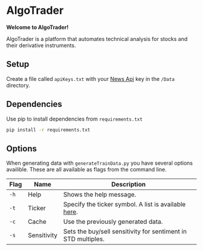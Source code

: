 # AlgoTrader

**Welcome to AlgoTrader!**

AlgoTrader is a platform that automates technical analysis for stocks and their derivative instruments.

## Setup

Create a file called `apiKeys.txt` with your [News Api](https://newsapi.org/) key in the `/Data` directory. 

## Dependencies

Use pip to install dependencies from `requirements.txt`

```bash
pip install -r requirements.txt
```

## Options

When generating data with `generateTrainData.py` you have several options availible. These are all available as flags from the command line. 

| Flag | Name        | Description                                                                                             |
|------|-------------|---------------------------------------------------------------------------------------------------------|
| `-h` | Help        | Shows the help message.                                                                                 |
| `-t` | Ticker      | Specify the ticker symbol. A list is available [here](https://iextrading.com/trading/eligible-symbols/).|
| `-c` | Cache       | Use the previously generated data.                                                                      |
| `-s` | Sensitivity | Sets the buy/sell sensitivity for sentiment in STD multiples.                                           |
